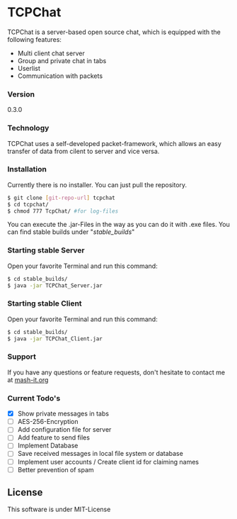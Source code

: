 # TCPChat

TCPChat is a server-based open source chat, which is equipped with the following features:

  - Multi client chat server
  - Group and private chat in tabs
  - Userlist
  - Communication with packets

### Version

0.3.0

### Technology

TCPChat uses a self-developed packet-framework, which allows an easy transfer of data from cilent to server and vice versa.

### Installation
Currently there is no installer. You can just pull the repository.
```sh
$ git clone [git-repo-url] tcpchat
$ cd tcpchat/
$ chmod 777 TcpChat/ #for log-files
```
You can execute the .jar-Files in the way as you can do it with .exe files. You can find stable builds under "*stable_builds*"

### Starting stable Server
Open your favorite Terminal and run this command:

```sh
$ cd stable_builds/
$ java -jar TCPChat_Server.jar
```

### Starting stable Client
Open your favorite Terminal and run this command:

```sh
$ cd stable_builds/
$ java -jar TCPChat_Client.jar
```

### Support

If you have any questions or feature requests, don't hesitate to contact me at [mash-it.org]

### Current Todo's

 - [x] Show private messages in tabs
 - [ ] AES-256-Encryption
 - [ ] Add configuration file for server
 - [ ] Add feature to send files
 - [ ] Implement Database
 - [ ] Save received messages in local file system or database
 - [ ] Implement user accounts / Create client id for claiming names
 - [ ] Better prevention of spam

License
----

This software is under MIT-License

[mash-it.org]:http://mash-it.org/
